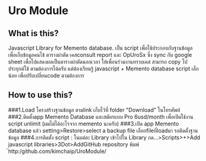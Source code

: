 # Uro Module
## What is this?
  Javascript Library for Memento database.
  เป็น script เพื่อใช้ประกอบกับฐานข้อมูล เพื่อเก็บข้อมูลคนไข้ ตารางผ่าตัด เคสconsult report และ OpUroSx ซึ่ง sync กับ google sheet เพื่อไปแสดงผลเป็นตารางผ่าตัดนอกเวลา ให้เพื่อนร่วมงานทราบเคส
  สามารถ copy ไป ประยุกต์ใช้ ตามต้องการได้ครับ แต่ต้องเรียนรู้ javascript + Memento database script เล็กน้อย เพื่อปรับเปลี่ยนcode ตามต้องการ
## How to use this?
###1.Load โครงสร้างฐานข้อมูล ตามlink เก็บไว้ที่ folder "Download" ในโทรศัพท์
###2.ติดตั้งapp Memento Database และสมัครแบบ Pro 6usd/month เพื่อเปิดใช้งาน script unlimit (ผมไม่ได้อะไรจาก memento นะครับ) 
###3.เปิด app Memento database แล้ว setting>Restore>select a backup file เลือกfileที่loadมา รอติดตั้งฐานข้อมูล
###4.การติดตั้ง script : ในแต่ละ Library เข้าไปใน Library กด...>Scripts>+>Add javascript libraries>3Dot>AddGitHub repository พิมพ์ ้http:/github.com/kimchaip/UroModule/

